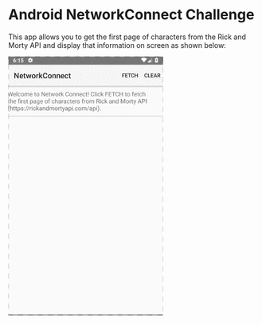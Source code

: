 # Android NetworkConnect Challenge

This app allows you to get the first page of characters from the Rick and Morty API and display that information on screen as shown below:

![result](screenshots/result.gif)